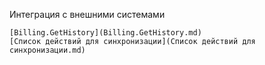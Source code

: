 Интеграция с внешними системами

    [Billing.GetHistory](Billing.GetHistory.md)
    [Список действий для синхронизации](Список действий для синхронизации.md)
